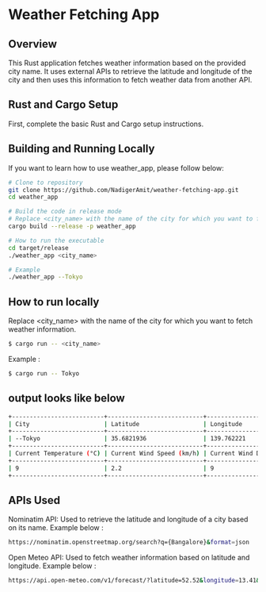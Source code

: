 # Weather Fetching App

## Overview

This Rust application fetches weather information based on the provided city name. It uses external APIs to retrieve the latitude and longitude of the city and then uses this information to fetch weather data from another API.

## Rust and Cargo Setup
First, complete the basic Rust and Cargo setup instructions.


## Building and Running Locally
If you want to learn how to use weather_app, please follow below:
```sh
# Clone to repository
git clone https://github.com/NadigerAmit/weather-fetching-app.git
cd weather_app

# Build the code in release mode 
# Replace <city_name> with the name of the city for which you want to fetch weather information.
cargo build --release -p weather_app

# How to run the executable
cd target/release
./weather_app <city_name>

# Example 
./weather_app --Tokyo

```

## How to run locally 

Replace <city_name> with the name of the city for which you want to fetch weather information.

```sh
$ cargo run -- <city_name>
```

Example :

```sh
$ cargo run -- Tokyo
```

## output looks like below 
```sh
+--------------------------+---------------------------+----------------------------+
| City                     | Latitude                  | Longitude                  |
+--------------------------+---------------------------+----------------------------+
| --Tokyo                  | 35.6821936                | 139.762221                 |
+--------------------------+---------------------------+----------------------------+
| Current Temperature (°C) | Current Wind Speed (km/h) | Current Wind Direction (°) |
+--------------------------+---------------------------+----------------------------+
| 9                        | 2.2                       | 9                          |
+--------------------------+---------------------------+----------------------------+
```


## APIs Used
Nominatim API: Used to retrieve the latitude and longitude of a city based on its name.
Example below :
```sh
https://nominatim.openstreetmap.org/search?q={Bangalore}&format=json
```

Open Meteo API: Used to fetch weather information based on latitude and longitude.
Example below :
```sh
https://api.open-meteo.com/v1/forecast/?latitude=52.52&longitude=13.41&current_weather=true
```

